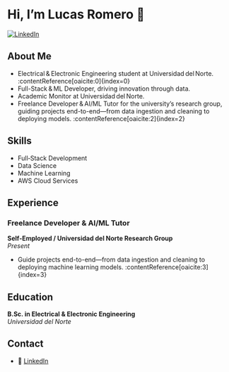 # Hi, I’m Lucas Romero 👋

[![LinkedIn](https://img.shields.io/badge/LinkedIn-Lucas%20Romero-blue?logo=linkedin)](https://www.linkedin.com/in/lucasromerom/)

## About Me
- Electrical & Electronic Engineering student at Universidad del Norte. :contentReference[oaicite:0]{index=0}
- Full-Stack & ML Developer, driving innovation through data.
- Academic Monitor at Universidad del Norte.
- Freelance Developer & AI/ML Tutor for the university’s research group, guiding projects end-to-end—from data ingestion and cleaning to deploying models. :contentReference[oaicite:2]{index=2}

## Skills
- Full‑Stack Development
- Data Science
- Machine Learning
- AWS Cloud Services

## Experience

### Freelance Developer & AI/ML Tutor  
**Self‑Employed / Universidad del Norte Research Group**  
*Present*  
- Guide projects end-to-end—from data ingestion and cleaning to deploying machine learning models. :contentReference[oaicite:3]{index=3}

## Education
**B.Sc. in Electrical & Electronic Engineering**  
_Universidad del Norte_

## Contact
- 🔗 [LinkedIn](https://www.linkedin.com/in/lucasromerom/)
